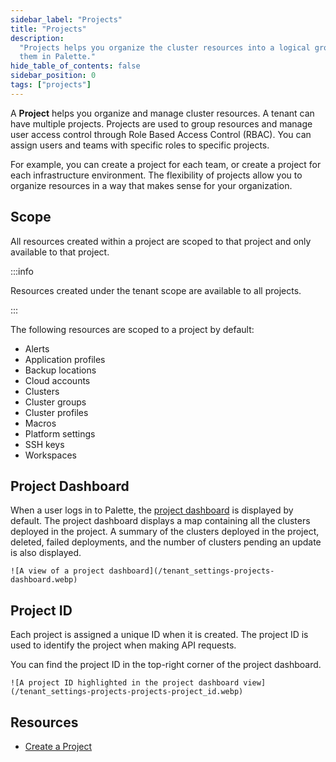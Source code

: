 ```yaml
---
sidebar_label: "Projects"
title: "Projects"
description:
  "Projects helps you organize the cluster resources into a logical grouping. Learn more about project and how to use
  them in Palette."
hide_table_of_contents: false
sidebar_position: 0
tags: ["projects"]
---
```


A **Project** helps you organize and manage cluster resources. A tenant can have multiple projects. Projects are used to
group resources and manage user access control through Role Based Access Control (RBAC). You can assign users and teams
with specific roles to specific projects.

For example, you can create a project for each team, or create a project for each infrastructure environment. The
flexibility of projects allow you to organize resources in a way that makes sense for your organization.

## Scope

All resources created within a project are scoped to that project and only available to that project.

:::info

Resources created under the tenant scope are available to all projects.

:::

The following resources are scoped to a project by default:

- Alerts
- Application profiles
- Backup locations
- Cloud accounts
- Clusters
- Cluster groups
- Cluster profiles
- Macros
- Platform settings
- SSH keys
- Workspaces

## Project Dashboard

When a user logs in to Palette, the [project dashboard](../../getting-started/dashboard.md) is displayed by default. The
project dashboard displays a map containing all the clusters deployed in the project. A summary of the clusters deployed
in the project, deleted, failed deployments, and the number of clusters pending an update is also displayed.

    ![A view of a project dashboard](/tenant_settings-projects-dashboard.webp)

## Project ID

Each project is assigned a unique ID when it is created. The project ID is used to identify the project when making API
requests.

You can find the project ID in the top-right corner of the project dashboard.

    ![A project ID highlighted in the project dashboard view](/tenant_settings-projects-projects-project_id.webp)

## Resources

- [Create a Project](./create-manage-projects.md)
